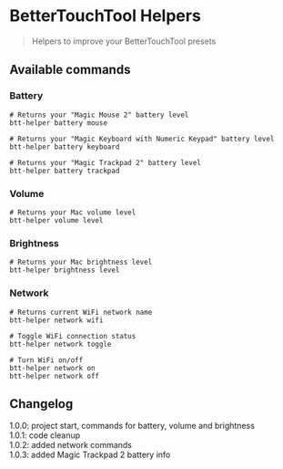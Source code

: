 # BetterTouchTool Helpers
> Helpers to improve your BetterTouchTool presets

## Available commands

### Battery
```
# Returns your "Magic Mouse 2" battery level
btt-helper battery mouse

# Returns your "Magic Keyboard with Numeric Keypad" battery level
btt-helper battery keyboard

# Returns your "Magic Trackpad 2" battery level
btt-helper battery trackpad
```

### Volume
```
# Returns your Mac volume level
btt-helper volume level
```

### Brightness
```
# Returns your Mac brightness level
btt-helper brightness level
```

### Network
```
# Returns current WiFi network name
btt-helper network wifi

# Toggle WiFi connection status
btt-helper network toggle

# Turn WiFi on/off
btt-helper network on
btt-helper network off
```


## Changelog
1.0.0: project start, commands for battery, volume and brightness\
1.0.1: code cleanup\
1.0.2: added network commands\
1.0.3: added Magic Trackpad 2 battery info